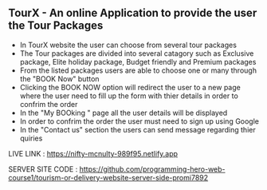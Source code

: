 
## TourX - An online Application to provide the user the Tour Packages
- In TourX website the user can choose from several tour packages
- The Tour packages are divided into several catagory such as Exclusive package, Elite holiday package, Budget friendly and Premium packages
- From the listed packages users are able to choose one or many through the "BOOK Now" button
- Clicking the BOOK NOW option will redirect the user to a new page where the user need to fill up the form with thier details in order to confrim the order
- In the "My BOOking " page all the user details will be displayed
- In order to confrim the order the user must need to sign up using Google
- In the "Contact us" section the users can send message regarding thier quiries



LIVE LINK : https://nifty-mcnulty-989f95.netlify.app 

SERVER SITE CODE : https://github.com/programming-hero-web-course1/tourism-or-delivery-website-server-side-promi7892

